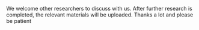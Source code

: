 We welcome other researchers to discuss with us. After further research is completed, the relevant materials will be uploaded. Thanks a lot and please be patient
